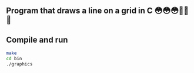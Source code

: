 ## Program that draws a line on a grid in C 😳😳😳🤯🤯🤯

## Compile and run
```sh
make
cd bin
./graphics
```

